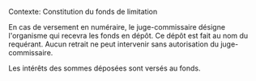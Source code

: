 Contexte: Constitution du fonds de limitation

En cas de versement en numéraire, le juge-commissaire désigne l'organisme qui recevra les fonds en dépôt. Ce dépôt est fait au nom du requérant. Aucun retrait ne peut intervenir sans autorisation du juge-commissaire.

Les intérêts des sommes déposées sont versés au fonds.